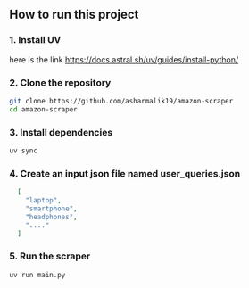 ## How to run this project

### 1. Install UV
here is the link 
https://docs.astral.sh/uv/guides/install-python/

### 2. Clone the repository
```bash
git clone https://github.com/asharmalik19/amazon-scraper
cd amazon-scraper
```

### 3. Install dependencies
```bash
uv sync
```

### 4. Create an input json file named user_queries.json
```json
  [
    "laptop",
    "smartphone",
    "headphones",
    "...."
  ]
```

### 5. Run the scraper
```bash
uv run main.py
```